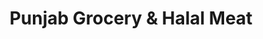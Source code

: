 ---
title: "Punjab Grocery & Halal Meat"
url: /marietta/punjab-grocery-und-halal-meat/
shop: Lebensmittel
---